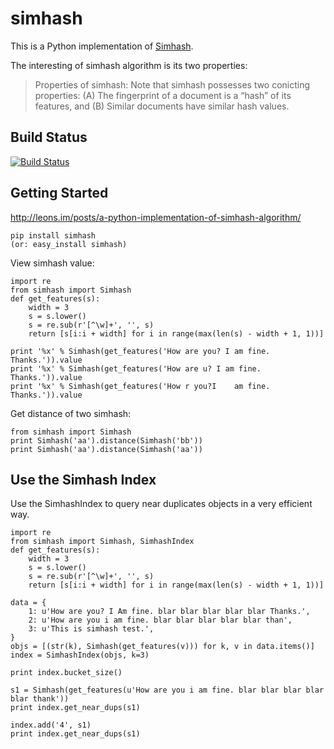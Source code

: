 simhash
===========

This is a Python implementation of [Simhash](http://www.wwwconference.org/www2007/papers/paper215.pdf).

The interesting of simhash algorithm is its two properties:

> Properties of simhash: Note that simhash possesses two conicting properties: (A) The fingerprint of a document is a “hash” of its features, and (B) Similar documents have similar hash values.

## Build Status

[![Build Status](https://travis-ci.org/leonsim/simhash.png?branch=master)](https://travis-ci.org/leonsim/simhash)

## Getting Started

<http://leons.im/posts/a-python-implementation-of-simhash-algorithm/>

```
pip install simhash
(or: easy_install simhash)
```

View simhash value:

```
import re
from simhash import Simhash
def get_features(s):
    width = 3
    s = s.lower()
    s = re.sub(r'[^\w]+', '', s)
    return [s[i:i + width] for i in range(max(len(s) - width + 1, 1))]

print '%x' % Simhash(get_features('How are you? I am fine. Thanks.')).value
print '%x' % Simhash(get_features('How are u? I am fine.     Thanks.')).value
print '%x' % Simhash(get_features('How r you?I    am fine. Thanks.')).value
```

Get distance of two simhash:

```
from simhash import Simhash
print Simhash('aa').distance(Simhash('bb'))
print Simhash('aa').distance(Simhash('aa'))
```

## Use the Simhash Index

Use the SimhashIndex to query near duplicates objects in a very efficient way.

```
import re
from simhash import Simhash, SimhashIndex
def get_features(s):
    width = 3
    s = s.lower()
    s = re.sub(r'[^\w]+', '', s)
    return [s[i:i + width] for i in range(max(len(s) - width + 1, 1))]

data = {
    1: u'How are you? I Am fine. blar blar blar blar blar Thanks.',
    2: u'How are you i am fine. blar blar blar blar blar than',
    3: u'This is simhash test.',
}
objs = [(str(k), Simhash(get_features(v))) for k, v in data.items()]
index = SimhashIndex(objs, k=3)

print index.bucket_size()

s1 = Simhash(get_features(u'How are you i am fine. blar blar blar blar blar thank'))
print index.get_near_dups(s1)

index.add('4', s1)
print index.get_near_dups(s1)
```

